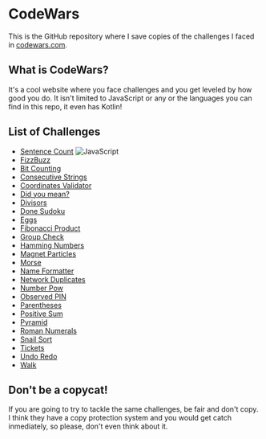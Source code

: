 # CodeWars
This is the GitHub repository where I save copies of the challenges I faced in [codewars.com](https://www.codewars.com/).

## What is CodeWars?
It's a cool website where you face challenges and you get leveled by how good you do. It isn't limited to JavaScript or any or the languages you can find in this repo, it even has Kotlin!

## List of Challenges

- [Sentence Count](js/sentence_count.js) ![JavaScript](http://devicon.git/icons/nodejs/nodejs-original.svg)
- [FizzBuzz](js/fizzbuzz.js)
- [Bit Counting](js/bit_counting.js)
- [Consecutive Strings](js/consecutive_strings.js)
- [Coordinates Validator](js/coordinates.js)
- [Did you mean?](js/did_you_mean.js)
- [Divisors](js/divisors.js)
- [Done Sudoku](js/done_sudoku.js)
- [Eggs](js/eggs.js)
- [Fibonacci Product](js/fib_product.js)
- [Group Check](js/group_check.js)
- [Hamming Numbers](js/hamming_numbers.js)
- [Magnet Particles](js/magnet_particles.js)
- [Morse](js/morse_1.js)
- [Name Formatter](js/name_formatter.js)
- [Network Duplicates](js/network_duplicates.js)
- [Number Pow](js/number_pow.js)
- [Observed PIN](js/observed_pin.js)
- [Parentheses](js/parentheses.js)
- [Positive Sum](js/positive_sum.js)
- [Pyramid](js/pyramid.js)
- [Roman Numerals](js/roman_numerals.js)
- [Snail Sort](js/snail_sort.js)
- [Tickets](js/tickets.js)
- [Undo Redo](js/undo_redo.js)
- [Walk](js/walk.js)

## Don't be a copycat!
If you are going to try to tackle the same challenges, be fair and don't copy. I think they have a copy protection system and you would get catch inmediately, so please, don't even think about it.